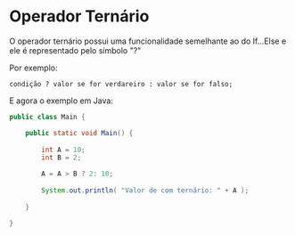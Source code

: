 # Operador Ternário

O operador ternário possui uma funcionalidade semelhante ao do If...Else e ele é representado pelo símbolo "?"

Por exemplo:

    condição ? valor se for verdareiro : valor se for falso;
    
E agora o exemplo em Java:

```JAVA
public class Main {

    public static void Main() {
    
        int A = 10;
        int B = 2;

        A = A > B ? 2: 10;
        
        System.out.println( "Valor de com ternário: " + A );
    
    }

}
```
